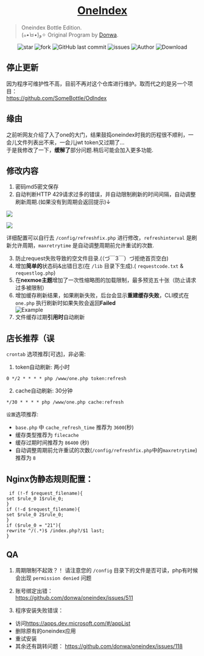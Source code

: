 
<h1 align="center"><a href="https://github.com/SomeBottle/OneIndex" target="_blank">OneIndex</a></h1>

> Oneindex Bottle Edition.<br>
> (๑•̀ㅂ•́)و✧  Original Program by [Donwa](https://github.com/donwa/oneindex). 

<p align="center">
<img alt="star" src="https://img.shields.io/github/stars/SomeBottle/OneIndex.svg"/>
<img alt="fork" src="https://img.shields.io/github/forks/SomeBottle/OneIndex.svg"/>
<img alt="GitHub last commit" src="https://img.shields.io/github/last-commit/SomeBottle/OneIndex.svg?label=commits">
<img alt="issues" src="https://img.shields.io/github/issues/SomeBottle/OneIndex.svg"/>
<img alt="Author" src="https://img.shields.io/badge/author-Bottle-red.svg"/>
<img alt="Download" src="https://img.shields.io/badge/download-85.2KB-brightgreen.svg"/>
</p>

## 停止更新
因为程序可维护性不高，目前不再对这个仓库进行维护。取而代之的是另一个项目：  
https://github.com/SomeBottle/OdIndex  

## 缘由  
之前听网友介绍了入了one的大门，结果鼓捣oneindex时我的历程很不顺利，一会儿文件列表出不来，一会儿jwt token又过期了...   
于是我修改了一下，**缓解了**部分问题.稍后可能会加入更多功能.  

## 修改内容  
1. 密码md5密文保存  
2. 自动判断HTTP 429请求过多的错误，并自动限制刷新的时间间隔，自动调整刷新周期.(如果没有到周期会返回提示)↓
  
  ![](https://ww2.sinaimg.cn/large/ed039e1fgy1g1dncyfprgj20iw0acwee)  
  
  ![](https://ww2.sinaimg.cn/large/ed039e1fgy1g1dnd9mrelj20dq02bt8l)  
  
  详细配置可以自行去 `/config/refreshfix.php` 进行修改，`refreshinterval` 是刷新允许周期，`maxretrytime` 是自动调整周期前允许重试的次数.  
  
3. 防止request失败导致的空文件目录.(（づ￣3￣）づ拒绝首页空白)   
4. 增加**简单的**状态码&出错日志(在 `/lib` 目录下生成).( `requestcode.txt` & `requestlog.php`)  
5. 在**nexmoe主题**增加了一次性缩略图的加载限制，最多预览五十张（防止请求过多被限制）  
6. 增加缓存刷新结果，如果刷新失败，后台会显示**重建缓存失败**，CLI模式在 `one.php` 执行刷新时如果失败会返回**Failed**  
  ![Example](https://ww2.sinaimg.cn/large/ed039e1fgy1g15sddvme4j20bg0650sh)  
7. 文件缓存过期**引用时**自动刷新   

## 店长推荐（误  
`crontab` 选项推荐[可选]，非必需:
1. token自动刷新: 两小时

```
0 */2 * * * * php /www/one.php token:refresh
```

2. cache自动刷新: 30分钟

```
*/30 * * * * php /www/one.php cache:refresh
```
`设置`选项推荐:
- `base.php` 中 `cache_refresh_time` 推荐为 `3600`(秒)
- 缓存类型推荐为 `filecache`
- 缓存过期时间推荐为 `86400` (秒)
- 自动调整周期前允许重试的次数(`/config/refreshfix.php`中的`maxretrytime`)推荐为  `8`  
 
## Nginx伪静态规则配置： 
```
 if (!-f $request_filename){  
set $rule_0 1$rule_0;  
}  
if (!-d $request_filename){  
set $rule_0 2$rule_0;  
}  
if ($rule_0 = "21"){  
rewrite ^/(.*)$ /index.php?/$1 last;  
}  
```

## QA
1. 周期限制不起效？！
     请注意您的 `/config` 目录下的文件是否可读，php有时候会出现 `permission denied` 问题  

2. 账号绑定出错：  
 <https://github.com/donwa/oneindex/issues/511>   

3. 程序安装失败错误：
 * 访问<https://apps.dev.microsoft.com/#/appList>  
 * 删除原有的oneindex应用  
 * 重试安装  
 * 其余还有跳转问题： <https://github.com/donwa/oneindex/issues/118>  
